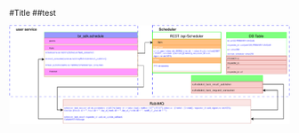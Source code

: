 #Title
##test

![Schedular Architecture Diagram](https://github.com/b-raisdana/SVMtest/blob/main/SampleDrawing.drawio.3.svg)
